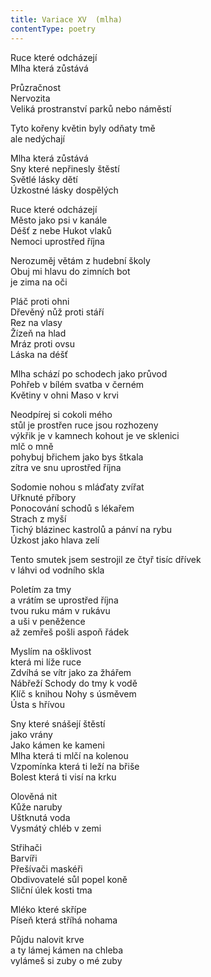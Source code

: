 ```yaml
---
title: Variace XV  (mlha)
contentType: poetry
---
```


Ruce které odcházejí  
Mlha která zůstává

Průzračnost  
Nervozita  
Veliká prostranství parků nebo náměstí

Tyto kořeny květin byly odňaty tmě  
ale nedýchají

Mlha která zůstává  
Sny které nepřinesly štěstí  
Světlé lásky dětí  
Úzkostné lásky dospělých

Ruce které odcházejí  
Město jako psi v kanále  
Déšť z nebe Hukot vlaků  
Nemoci uprostřed října

Nerozuměj větám z hudební školy  
Obuj mi hlavu do zimních bot  
je zima na oči

Pláč proti ohni  
Dřevěný nůž proti stáří  
Rez na vlasy  
Žízeň na hlad  
Mráz proti ovsu  
Láska na déšť

Mlha schází po schodech jako průvod  
Pohřeb v bílém svatba v černém  
Květiny v ohni Maso v krvi

Neodpírej si cokoli mého  
stůl je prostřen ruce jsou rozhozeny  
výkřik je v kamnech kohout je ve sklenici  
mlč o mně  
pohybuj břichem jako bys štkala  
zítra ve snu uprostřed října

Sodomie nohou s mláďaty zvířat  
Uřknuté příbory  
Ponocování schodů s lékařem  
Strach z myší  
Tichý blázinec kastrolů a pánví na rybu  
Úzkost jako hlava zelí

Tento smutek jsem sestrojil ze čtyř tisíc dřívek  
v láhvi od vodního skla

Poletím za tmy  
a vrátím se uprostřed října  
tvou ruku mám v rukávu  
a uši v peněžence  
až zemřeš pošli aspoň řádek

Myslím na ošklivost  
která mi líže ruce  
Zdvíhá se vítr jako za žhářem  
Nábřeží Schody do tmy k vodě  
Klíč s knihou Nohy s úsměvem  
Ústa s hřívou

Sny které snášejí štěstí  
jako vrány  
Jako kámen ke kameni  
Mlha která ti mlčí na kolenou  
Vzpomínka která ti leží na břiše  
Bolest která ti visí na krku

Olověná nit  
Kůže naruby  
Uštknutá voda  
Vysmátý chléb v zemi

Střihači  
Barvíři  
Přešívači maskéři  
Obdivovatelé sůl popel koně  
Sliční úlek kosti tma

Mléko které skřípe  
Píseň která stříhá nohama

Půjdu nalovit krve  
a ty lámej kámen na chleba  
vylámeš si zuby o mé zuby
